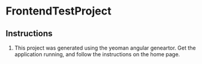 # FrontendTestProject
## Instructions
1. This project was generated using the yeoman angular geneartor. Get the application running, and follow the instructions on the home page.
